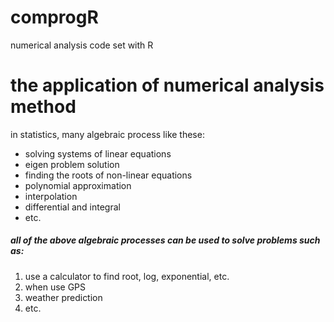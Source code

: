 # comprogR
numerical analysis code set with R

# the application of numerical analysis method
in statistics, many algebraic process like these:
- solving systems of linear equations
- eigen problem solution
- finding the roots of non-linear equations
- polynomial approximation
- interpolation
- differential and integral
- etc.
##### all of the above algebraic processes can be used to solve problems such as:
1. use a calculator to find root, log, exponential, etc.
2. when use GPS
3. weather prediction
4. etc.
